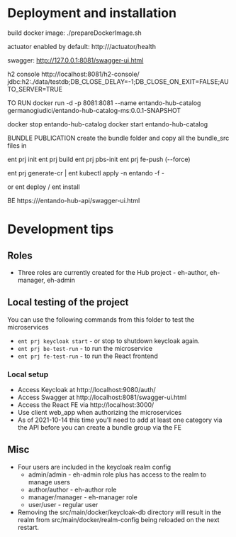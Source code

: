 # Deployment and installation

build docker image:
./prepareDockerImage.sh

actuator enabled by default:
http://<url>/actuator/health

swagger:
http://127.0.0.1:8081/swagger-ui.html

h2 console
http://localhost:8081/h2-console/
jdbc:h2:./data/testdb;DB_CLOSE_DELAY=-1;DB_CLOSE_ON_EXIT=FALSE;AUTO_SERVER=TRUE

TO RUN
docker run -d -p 8081:8081 --name entando-hub-catalog germanogiudici/entando-hub-catalog-ms:0.0.1-SNAPSHOT

docker stop entando-hub-catalog
docker start entando-hub-catalog


BUNDLE PUBLICATION
 create the bundle folder and copy all the bundle_src files in

ent prj init
ent prj build
ent prj pbs-init
ent prj fe-push (--force)

ent prj generate-cr | ent kubectl apply -n entando -f -

or ent deploy / ent install 


BE
https://<entando-url>/entando-hub-api/swagger-ui.html

# Development tips
## Roles
* Three roles are currently created for the Hub project - eh-author, eh-manager, eh-admin

## Local testing of the project
You can use the following commands from this folder to test the microservices 
* `ent prj keycloak start` - or stop to shutdown keycloak again.
* `ent prj be-test-run` - to run the microservice
* `ent prj fe-test-run` - to run the React frontend

### Local setup
* Access Keycloak at http://localhost:9080/auth/
* Access Swagger at http://localhost:8081/swagger-ui.html
* Access the React FE via http://localhost:3000/ 
* Use client web_app when authorizing the microservices
* As of 2021-10-14 this time you'll need to add at least one category via the API before you can create a bundle group via the FE

## Misc
* Four users are included in the keycloak realm config
  * admin/admin - eh-admin role plus has access to the realm to manage users
  * author/author - eh-author role
  * manager/manager - eh-manager role
  * user/user - regular user
* Removing the src/main/docker/keycloak-db directory will result in the realm from src/main/docker/realm-config being reloaded on the next restart.
